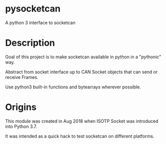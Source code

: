 # pysocketcan

A python 3 interface to socketcan

# Description

Goal of this project is to make socketcan available in python in a "pythonic" way.

Abstract from socket interface up to CAN Socket objects that can send or receive Frames.

Use python3 built-in functions and bytearrays wherever possible.

# Origins

This module was created in Aug 2018 when ISOTP Socket was introduced into Python 3.7.

It was intended as a quick hack to test socketcan on different platforms.



